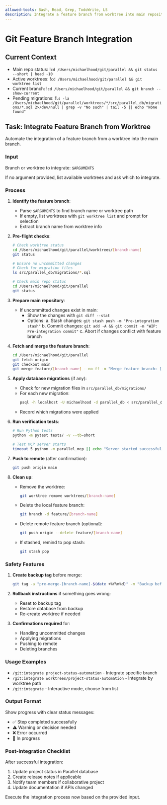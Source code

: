 ```yaml
---
allowed-tools: Bash, Read, Grep, TodoWrite, LS
description: Integrate a feature branch from worktree into main repository
---
```


# Git Feature Branch Integration

## Current Context
- Main repo status: !`cd /Users/michaelhood/git/parallel && git status --short | head -10`
- Active worktrees: !`cd /Users/michaelhood/git/parallel && git worktree list`
- Current branch: !`cd /Users/michaelhood/git/parallel && git branch --show-current`
- Pending migrations: !`ls -la /Users/michaelhood/git/parallel/worktrees/*/src/parallel_db/migrations/*.sql 2>/dev/null | grep -v "No such" | tail -5 || echo "None found"`

## Task: Integrate Feature Branch from Worktree

Automate the integration of a feature branch from a worktree into the main branch.

### Input
Branch or worktree to integrate: `$ARGUMENTS`

If no argument provided, list available worktrees and ask which to integrate.

### Process

1. **Identify the feature branch**:
   - Parse `$ARGUMENTS` to find branch name or worktree path
   - If empty, list worktrees with `git worktree list` and prompt for selection
   - Extract branch name from worktree info

2. **Pre-flight checks**:
   ```bash
   # Check worktree status
   cd /Users/michaelhood/git/parallel/worktrees/[branch-name]
   git status

   # Ensure no uncommitted changes
   # Check for migration files
   ls src/parallel_db/migrations/*.sql

   # Check main repo status
   cd /Users/michaelhood/git/parallel
   git status
   ```

3. **Prepare main repository**:
   - If uncommitted changes exist in main:
     - Show the changes with `git diff --stat`
     - Options:
       a. Stash changes: `git stash push -m "Pre-integration stash"`
       b. Commit changes: `git add -A && git commit -m "WIP: Pre-integration commit"`
       c. Abort if changes conflict with feature branch

4. **Fetch and merge the feature branch**:
   ```bash
   cd /Users/michaelhood/git/parallel
   git fetch origin
   git checkout main
   git merge feature/[branch-name] --no-ff -m "Merge feature branch: [branch-name]"
   ```

5. **Apply database migrations** (if any):
   - Check for new migration files in `src/parallel_db/migrations/`
   - For each new migration:
     ```bash
     psql -h localhost -U michaelhood -d parallel_db < src/parallel_db/migrations/[migration].sql
     ```
   - Record which migrations were applied

6. **Run verification tests**:
   ```bash
   # Run Python tests
   python -m pytest tests/ -v --tb=short

   # Test MCP server starts
   timeout 5 python -m parallel_mcp || echo "Server started successfully"
   ```

7. **Push to remote** (after confirmation):
   ```bash
   git push origin main
   ```

8. **Clean up**:
   - Remove the worktree:
     ```bash
     git worktree remove worktrees/[branch-name]
     ```
   - Delete the local feature branch:
     ```bash
     git branch -d feature/[branch-name]
     ```
   - Delete remote feature branch (optional):
     ```bash
     git push origin --delete feature/[branch-name]
     ```
   - If stashed, remind to pop stash:
     ```bash
     git stash pop
     ```

### Safety Features

1. **Create backup tag** before merge:
   ```bash
   git tag -a "pre-merge-[branch-name]-$(date +%Y%m%d)" -m "Backup before merging [branch-name]"
   ```

2. **Rollback instructions** if something goes wrong:
   - Reset to backup tag
   - Restore database from backup
   - Re-create worktree if needed

3. **Confirmations required** for:
   - Handling uncommitted changes
   - Applying migrations
   - Pushing to remote
   - Deleting branches

### Usage Examples
- `/git:integrate project-status-automation` - Integrate specific branch
- `/git:integrate worktrees/project-status-automation` - Integrate by worktree path
- `/git:integrate` - Interactive mode, choose from list

### Output Format
Show progress with clear status messages:
- ✅ Step completed successfully
- ⚠️ Warning or decision needed
- ❌ Error occurred
- 🔄 In progress

### Post-Integration Checklist
After successful integration:
1. Update project status in Parallel database
2. Create release notes if applicable
3. Notify team members if collaborative project
4. Update documentation if APIs changed

Execute the integration process now based on the provided input.
